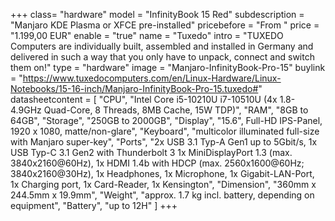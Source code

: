 +++
class= "hardware"
model = "InfinityBook 15 Red"
subdescription = "Manjaro KDE Plasma or XFCE pre-installed"
pricebefore = "From "
price = "1.199,00 EUR"
enable = "true"
name = "Tuxedo"
intro = "TUXEDO Computers are individually built, assembled and installed in Germany and delivered in such a way that you only have to unpack, connect and switch them on!"
type = "hardware"
image = "Manjaro-InfinityBook-Pro-15"
buylink = "https://www.tuxedocomputers.com/en/Linux-Hardware/Linux-Notebooks/15-16-inch/Manjaro-InfinityBook-Pro-15.tuxedo#"
datasheetcontent = [
	"CPU",
	"Intel Core i5-10210U i7-10510U (4x 1.8-4.9GHz Quad-Core, 8 Threads, 8MB Cache, 15W TDP)",
	"RAM",
	"8GB to 64GB",
	"Storage",
	"250GB to 2000GB",
	"Display",
	"15.6\", Full-HD IPS-Panel, 1920 x 1080, matte/non-glare",
	"Keyboard",
	"multicolor illuminated full-size with Manjaro super-key",
	"Ports",
	"2x USB 3.1 Typ-A Gen1 up to 5Gbit/s, 1x USB Typ-C 3.1 Gen2 with Thunderbolt 3 1x MiniDisplayPort 1.3 (max. 3840x2160@60Hz), 1x HDMI 1.4b with HDCP (max. 2560x1600@60Hz; 3840x2160@30Hz), 1x Headphones, 1x Microphone, 1x Gigabit-LAN-Port, 1x Charging port, 1x Card-Reader, 1x Kensington",
	"Dimension",
	"360mm x 244.5mm x 19.9mm",
	"Weight",
	"approx. 1.7 kg incl. battery, depending on equipment",
	"Battery",
	"up to 12H"
	]
+++

